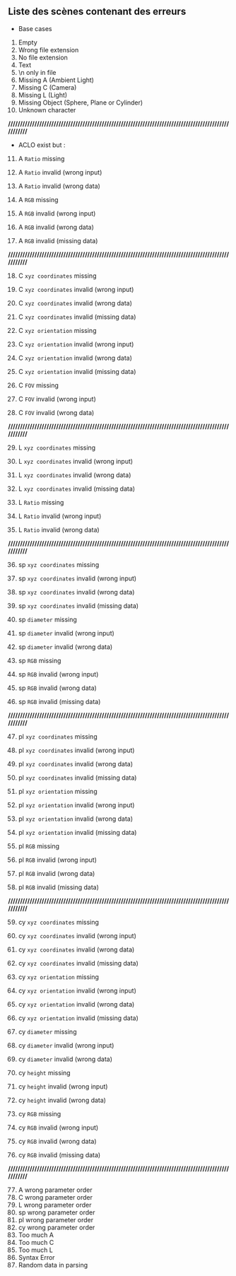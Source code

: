 ## Liste des scènes contenant des erreurs

- Base cases
1. Empty
2. Wrong file extension
3. No file extension
4. Text
5. \n only in file
6. Missing A (Ambient Light)
7. Missing C (Camera)
8. Missing L (Light)
9. Missing Object (Sphere, Plane or Cylinder)
10. Unknown character

**////////////////////////////////////////////////////////////////////////////////////////////////////**

- ACLO exist but :
11. A `Ratio` missing
12. A `Ratio` invalid (wrong input)
13. A `Ratio` invalid (wrong data)

14. A `RGB` missing
15. A `RGB` invalid (wrong input)
16. A `RGB` invalid (wrong data)
17. A `RGB` invalid (missing data)

**////////////////////////////////////////////////////////////////////////////////////////////////////**

18. C `xyz coordinates` missing
19. C `xyz coordinates` invalid (wrong input)
20. C `xyz coordinates` invalid (wrong data)
21. C `xyz coordinates` invalid (missing data)

22. C `xyz orientation` missing
23. C `xyz orientation` invalid (wrong input)
24. C `xyz orientation` invalid (wrong data)
25. C `xyz orientation` invalid (missing data)

26. C `FOV` missing
27. C `FOV` invalid (wrong input)
28. C `FOV` invalid (wrong data)

**////////////////////////////////////////////////////////////////////////////////////////////////////**

29. L `xyz coordinates` missing
30. L `xyz coordinates` invalid (wrong input)
31. L `xyz coordinates` invalid (wrong data)
32. L `xyz coordinates` invalid (missing data)

33. L `Ratio` missing
34. L `Ratio` invalid (wrong input)
35. L `Ratio` invalid (wrong data)

**////////////////////////////////////////////////////////////////////////////////////////////////////**

36. sp `xyz coordinates` missing
37. sp `xyz coordinates` invalid (wrong input)
38. sp `xyz coordinates` invalid (wrong data)
39. sp `xyz coordinates` invalid (missing data)

40. sp `diameter` missing
41. sp `diameter` invalid (wrong input)
42. sp `diameter` invalid (wrong data)

43. sp `RGB` missing
44. sp `RGB` invalid (wrong input)
45. sp `RGB` invalid (wrong data)
46. sp `RGB` invalid (missing data)

**////////////////////////////////////////////////////////////////////////////////////////////////////**

47. pl `xyz coordinates` missing
48. pl `xyz coordinates` invalid (wrong input)
49. pl `xyz coordinates` invalid (wrong data)
50. pl `xyz coordinates` invalid (missing data)

51. pl `xyz orientation` missing
52. pl `xyz orientation` invalid (wrong input)
53. pl `xyz orientation` invalid (wrong data)
54. pl `xyz orientation` invalid (missing data)

55. pl `RGB` missing
56. pl `RGB` invalid (wrong input)
57. pl `RGB` invalid (wrong data)
58. pl `RGB` invalid (missing data)

**////////////////////////////////////////////////////////////////////////////////////////////////////**

59. cy `xyz coordinates` missing
60. cy `xyz coordinates` invalid (wrong input)
61. cy `xyz coordinates` invalid (wrong data)
62. cy `xyz coordinates` invalid (missing data)

63. cy `xyz orientation` missing
64. cy `xyz orientation` invalid (wrong input)
65. cy `xyz orientation` invalid (wrong data)
66. cy `xyz orientation` invalid (missing data)

67. cy `diameter` missing
68. cy `diameter` invalid (wrong input)
69. cy `diameter` invalid (wrong data)

70. cy `height` missing
71. cy `height` invalid (wrong input)
72. cy `height` invalid (wrong data)

73. cy `RGB` missing
74. cy `RGB` invalid (wrong input)
75. cy `RGB` invalid (wrong data)
76. cy `RGB` invalid (missing data)

**////////////////////////////////////////////////////////////////////////////////////////////////////**

77. A wrong parameter order
78. C wrong parameter order
79. L wrong parameter order
80. sp wrong parameter order
81. pl wrong parameter order
82. cy wrong parameter order
83. Too much A
84. Too much C
85. Too much L
86. Syntax Error
87. Random data in parsing
